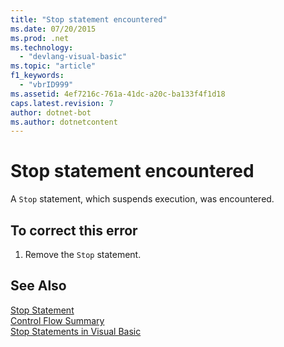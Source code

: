 ```yaml
---
title: "Stop statement encountered"
ms.date: 07/20/2015
ms.prod: .net
ms.technology: 
  - "devlang-visual-basic"
ms.topic: "article"
f1_keywords: 
  - "vbrID999"
ms.assetid: 4ef7216c-761a-41dc-a20c-ba133f4f1d18
caps.latest.revision: 7
author: dotnet-bot
ms.author: dotnetcontent
---
```

# Stop statement encountered
A `Stop` statement, which suspends execution, was encountered.  
  
## To correct this error  
  
1.  Remove the `Stop` statement.  
  
## See Also  
 [Stop Statement](../../visual-basic/language-reference/statements/stop-statement.md)  
 [Control Flow Summary](../../visual-basic/language-reference/keywords/control-flow-summary.md)  
 [Stop Statements in Visual Basic](/visualstudio/debugger/stop-statements-in-visual-basic)
